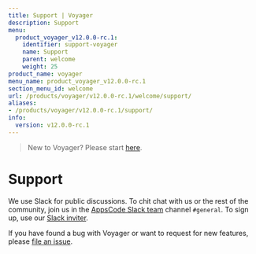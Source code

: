 ```yaml
---
title: Support | Voyager
description: Support
menu:
  product_voyager_v12.0.0-rc.1:
    identifier: support-voyager
    name: Support
    parent: welcome
    weight: 25
product_name: voyager
menu_name: product_voyager_v12.0.0-rc.1
section_menu_id: welcome
url: /products/voyager/v12.0.0-rc.1/welcome/support/
aliases:
- /products/voyager/v12.0.0-rc.1/support/
info:
  version: v12.0.0-rc.1
---
```


> New to Voyager? Please start [here](/products/voyager/v12.0.0-rc.1/concepts/overview).

# Support

We use Slack for public discussions. To chit chat with us or the rest of the community, join us in the [AppsCode Slack team](https://appscode.slack.com/messages/C0XQFLGRM/details/) channel `#general`. To sign up, use our [Slack inviter](https://slack.appscode.com/).

If you have found a bug with Voyager or want to request for new features, please [file an issue](https://github.com/appscode/voyager/issues/new).

